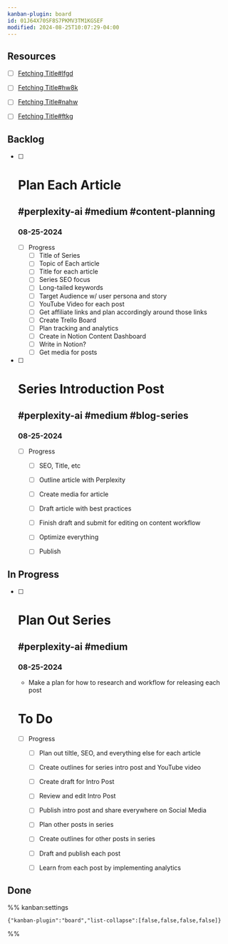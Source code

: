 ```yaml
---
kanban-plugin: board
id: 01J64X70SF8S7PKMV3TM1KGSEF
modified: 2024-08-25T10:07:29-04:00
---
```


## Resources

- [ ] [Fetching Title#lfgd](https://ai-businessplans.com/p/automate-perplexity-ai-for-passive-income)
- [ ] [Fetching Title#hw8k](https://www.toolify.ai/ai-news/unlocking-the-potential-earn-money-with-perplexityai-chatbot-2827623)
- [ ] [Fetching Title#nahw](https://ai-businessplans.com/p/passive-income-with-perplexity-ai)
- [ ] [Fetching Title#ftkg](https://www.forbes.com/sites/daviddoty/2024/04/25/perplexityai-focuses-on-ads-attracts-funds-from-digital-elite-search-will-never-be-the-same/)


## Backlog

- [ ] # Plan Each Article
	## #perplexity-ai #medium #content-planning
	### 08-25-2024
	- [ ] Progress
		- [ ] Title of Series
		- [ ] Topic of Each article
		- [ ] Title for each article
		- [ ] Series SEO focus
		- [ ] Long-tailed keywords
		- [ ] Target Audience w/ user persona and story
		- [ ] YouTube Video for each post
		- [ ] Get affiliate links and plan accordingly around those links
		- [ ] Create Trello Board
		- [ ] Plan tracking and analytics
		- [ ] Create in Notion Content Dashboard
		- [ ] Write in Notion?
		- [ ] Get media for posts
- [ ] # Series Introduction Post
	## #perplexity-ai #medium #blog-series 
	### 08-25-2024
	- [ ] Progress
		- [ ] SEO, Title, etc
		- [ ] Outline article with Perplexity
		- [ ] Create media for article
		- [ ] Draft article with best practices
		- [ ] Finish draft and submit for editing on content workflow
		- [ ] Optimize everything 
		- [ ] Publish


## In Progress

- [ ] # Plan Out Series
	## #perplexity-ai #medium 
	### 08-25-2024
	- Make a plan for how to research and workflow for releasing each post
	# To Do
	- [ ] Progress
		- [ ] Plan out tiltle, SEO, and everything else for each article
		- [ ] Create outlines for series intro post and YouTube video
		- [ ] Create draft for Intro Post 
		- [ ] Review and edit Intro Post
		- [ ] Publish intro post and share everywhere on Social Media
		- [ ] Plan other posts in series
		- [ ] Create outlines for other posts in series
		- [ ] Draft and publish each post
		- [ ] Learn from each post by implementing analytics


## Done





%% kanban:settings
```
{"kanban-plugin":"board","list-collapse":[false,false,false,false]}
```
%%
